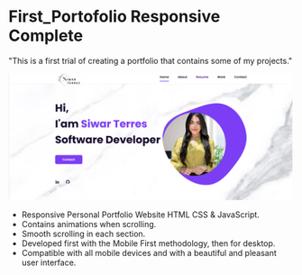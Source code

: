 # First_Portofolio Responsive Complete
"This is a first trial of creating a portfolio that contains some of my projects."

![preview img](/prev.png)

- Responsive Personal Portfolio Website HTML CSS & JavaScript.
- Contains animations when scrolling.
- Smooth scrolling in each section.
- Developed first with the Mobile First methodology, then for desktop.
- Compatible with all mobile devices and with a beautiful and pleasant user interface.

<!-- ![preview img](/preview.png)-->

